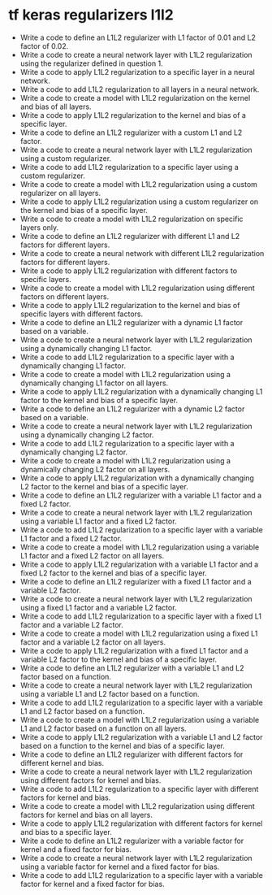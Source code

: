 # tf keras regularizers l1l2

- Write a code to define an L1L2 regularizer with L1 factor of 0.01 and L2 factor of 0.02.
- Write a code to create a neural network layer with L1L2 regularization using the regularizer defined in question 1.
- Write a code to apply L1L2 regularization to a specific layer in a neural network.
- Write a code to add L1L2 regularization to all layers in a neural network.
- Write a code to create a model with L1L2 regularization on the kernel and bias of all layers.
- Write a code to apply L1L2 regularization to the kernel and bias of a specific layer.
- Write a code to define an L1L2 regularizer with a custom L1 and L2 factor.
- Write a code to create a neural network layer with L1L2 regularization using a custom regularizer.
- Write a code to add L1L2 regularization to a specific layer using a custom regularizer.
- Write a code to create a model with L1L2 regularization using a custom regularizer on all layers.
- Write a code to apply L1L2 regularization using a custom regularizer on the kernel and bias of a specific layer.
- Write a code to create a model with L1L2 regularization on specific layers only.
- Write a code to define an L1L2 regularizer with different L1 and L2 factors for different layers.
- Write a code to create a neural network with different L1L2 regularization factors for different layers.
- Write a code to apply L1L2 regularization with different factors to specific layers.
- Write a code to create a model with L1L2 regularization using different factors on different layers.
- Write a code to apply L1L2 regularization to the kernel and bias of specific layers with different factors.
- Write a code to define an L1L2 regularizer with a dynamic L1 factor based on a variable.
- Write a code to create a neural network layer with L1L2 regularization using a dynamically changing L1 factor.
- Write a code to add L1L2 regularization to a specific layer with a dynamically changing L1 factor.
- Write a code to create a model with L1L2 regularization using a dynamically changing L1 factor on all layers.
- Write a code to apply L1L2 regularization with a dynamically changing L1 factor to the kernel and bias of a specific layer.
- Write a code to define an L1L2 regularizer with a dynamic L2 factor based on a variable.
- Write a code to create a neural network layer with L1L2 regularization using a dynamically changing L2 factor.
- Write a code to add L1L2 regularization to a specific layer with a dynamically changing L2 factor.
- Write a code to create a model with L1L2 regularization using a dynamically changing L2 factor on all layers.
- Write a code to apply L1L2 regularization with a dynamically changing L2 factor to the kernel and bias of a specific layer.
- Write a code to define an L1L2 regularizer with a variable L1 factor and a fixed L2 factor.
- Write a code to create a neural network layer with L1L2 regularization using a variable L1 factor and a fixed L2 factor.
- Write a code to add L1L2 regularization to a specific layer with a variable L1 factor and a fixed L2 factor.
- Write a code to create a model with L1L2 regularization using a variable L1 factor and a fixed L2 factor on all layers.
- Write a code to apply L1L2 regularization with a variable L1 factor and a fixed L2 factor to the kernel and bias of a specific layer.
- Write a code to define an L1L2 regularizer with a fixed L1 factor and a variable L2 factor.
- Write a code to create a neural network layer with L1L2 regularization using a fixed L1 factor and a variable L2 factor.
- Write a code to add L1L2 regularization to a specific layer with a fixed L1 factor and a variable L2 factor.
- Write a code to create a model with L1L2 regularization using a fixed L1 factor and a variable L2 factor on all layers.
- Write a code to apply L1L2 regularization with a fixed L1 factor and a variable L2 factor to the kernel and bias of a specific layer.
- Write a code to define an L1L2 regularizer with a variable L1 and L2 factor based on a function.
- Write a code to create a neural network layer with L1L2 regularization using a variable L1 and L2 factor based on a function.
- Write a code to add L1L2 regularization to a specific layer with a variable L1 and L2 factor based on a function.
- Write a code to create a model with L1L2 regularization using a variable L1 and L2 factor based on a function on all layers.
- Write a code to apply L1L2 regularization with a variable L1 and L2 factor based on a function to the kernel and bias of a specific layer.
- Write a code to define an L1L2 regularizer with different factors for different kernel and bias.
- Write a code to create a neural network layer with L1L2 regularization using different factors for kernel and bias.
- Write a code to add L1L2 regularization to a specific layer with different factors for kernel and bias.
- Write a code to create a model with L1L2 regularization using different factors for kernel and bias on all layers.
- Write a code to apply L1L2 regularization with different factors for kernel and bias to a specific layer.
- Write a code to define an L1L2 regularizer with a variable factor for kernel and a fixed factor for bias.
- Write a code to create a neural network layer with L1L2 regularization using a variable factor for kernel and a fixed factor for bias.
- Write a code to add L1L2 regularization to a specific layer with a variable factor for kernel and a fixed factor for bias.